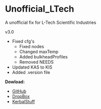 # Unofficial_LTech
A unofficial fix for L-Tech Scientific Industries

v3.0
* Fixed cfg's
    * Fixed nodes
    * Changed maxTemp
    * Added bulkheadProfiles
    * Removed NEEDS
* Updated KAS to KIS
* Added .version file

**Dowload:**
* [GitHub](https://github.com/Olympic1/Unofficial_LTech/releases)
* [DropBox](https://www.dropbox.com/s/qe26f6avokdwzrx/LTech_v2.25.zip?dl=0)
* [KerbalStuff](https://kerbalstuff.com/mod/563/L-Tech%20Unofficial)
